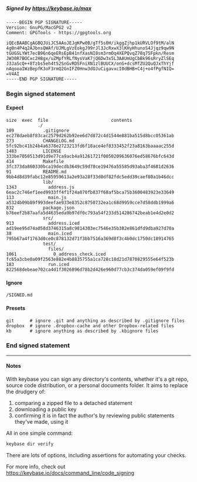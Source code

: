 ##### Signed by https://keybase.io/max
```
-----BEGIN PGP SIGNATURE-----
Version: GnuPG/MacGPG2 v2
Comment: GPGTools - https://gpgtools.org

iQEcBAABCgAGBQJUiJC5AAoJEJgKPw0B/gTf5s0H/ikggZjhp1kURVLOf9tM/alN
4g0n4P4q2AJbnsQWAf/UJMLgVzEokgJ99rJl3JcRxwX3lKHyHhunoS4Jjqz9qw9N
tGUGSLYWt7ecB96n6qeERsEpB41nfXasNI8sm3rmOq4XEPQvqZ78q75Fpkn/Resm
JW30R7BOCxc2H8gx/uZMpfYRLfNysVaK7jQ6Dw3x5L3AAUmUgCbBk96sRryZlSEq
J3JaScQ++8Tzbs5eh4t52SnGvRDSFniXN1zlBUUCX/onG+dcsMfZU2QuQJxThYjf
nAqooaIWzBepfK3oF3rmQ2GnIFZ0Hnw3dOJuCigavxcI0dBHB+C4j+o4fPgfNIQ=
=V4AI
-----END PGP SIGNATURE-----

```

<!-- END SIGNATURES -->

### Begin signed statement 

#### Expect

```
size  exec  file                        contents                                                        
            ./                                                                                          
109           .gitignore                ec278daeb8f83cac2579d262b92ee6d7d872c4d1544e881ba515d8bcc05361ab
273           CHANGELOG.md              5fc92bc41b24b4a6378e2723213fd6f18ace4ef8333452f23a8163baaaac255d
1483          LICENSE                   333be7050513d91d9e77ca9acb4a91261721f0050209636076ed58676bfc643d
414           Makefile                  3fc373da860330bca19decdb3649c59d78ce19476a55585d93aba3f4681d2636
91            README.md                 9bb4d8d39fabc12e85959613a2e93a28f33d0df82fdc5edd39caef80a1b46dcc
              lib/                                                                                      
1343            address.js              6eac2c746ef1eed9933ff4f1f24a070fb837f68af5bca75b3600483923e33649
113             main.js                 a5324b09b89f993deefae933e8352c8750732ea1c68d9959cce7d58ddb1999a6
832           package.json              b76eef2b87aafa5d4635eda9b97df0c793a54f233d514286742beab1e4d2e0d2
              src/                                                                                      
913             address.iced            ad19ee95d74a058d3746315a8c9814303ec7546e35b382e861dfd9dba927d70a
38              main.iced               795b67a4f1763d0ce0c878132d71f3bb7516a369d8f3c4b0dc1750dc18914765
              test/                                                                                     
                files/                                                                                  
1061              0_address_check.iced  fc65a3cbe0a09f2563e882e4b8835755a1ca728c18d21d7870829555e64f523b
183             run.iced                822568debeae702ca4d1f3026896d78b2d426e960d77cb3c374da059ef09f9fd
```

#### Ignore

```
/SIGNED.md
```

#### Presets

```
git      # ignore .git and anything as described by .gitignore files
dropbox  # ignore .dropbox-cache and other Dropbox-related files    
kb       # ignore anything as described by .kbignore files          
```

<!-- summarize version = 0.0.9 -->

### End signed statement

<hr>

#### Notes

With keybase you can sign any directory's contents, whether it's a git repo,
source code distribution, or a personal documents folder. It aims to replace the drudgery of:

  1. comparing a zipped file to a detached statement
  2. downloading a public key
  3. confirming it is in fact the author's by reviewing public statements they've made, using it

All in one simple command:

```bash
keybase dir verify
```

There are lots of options, including assertions for automating your checks.

For more info, check out https://keybase.io/docs/command_line/code_signing